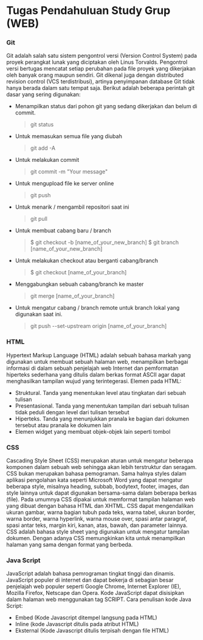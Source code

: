 # Tugas Pendahuluan Study Grup (WEB)

### Git

  Git adalah salah satu sistem pengontrol versi (Version Control System) pada proyek perangkat lunak yang diciptakan oleh Linus Torvalds. Pengontrol versi bertugas mencatat setiap perubahan pada file proyek yang dikerjakan oleh banyak orang maupun sendiri. Git dikenal juga dengan distributed revision control (VCS terdistribusi), artinya penyimpanan database Git tidak hanya berada dalam satu tempat saja.
  Berikut adalah beberapa perintah git dasar yang sering digunakan:
 - Menampilkan status dari pohon git yang sedang dikerjakan dan belum di commit.
   > git status
 - Untuk memasukan semua file yang diubah
   > git add -A
 - Untuk melakukan commit
   > git commit -m "Your message"
 - Untuk mengupload file ke server online
   > git push
 - Untuk menarik / mengambil repositori saat ini
   > git pull
 - Untuk membuat cabang baru / branch
   > $ git checkout -b [name_of_your_new_branch]
   > $ git branch [name_of_your_new_branch]
 - Untuk melakukan checkout atau berganti cabang/branch
   > $ git checkout [name_of_your_branch]
 - Menggabungkan sebuah cabang/branch ke master
   > git merge [name_of_your_branch]
 - Untuk mengatur cabang / branch remote untuk branch lokal yang digunakan saat ini.
   > git push --set-upstream origin [name_of_your_branch]
   
### HTML

  Hypertext Markup Language (HTML) adalah sebuah bahasa markah yang digunakan untuk membuat sebuah halaman web, menampilkan berbagai informasi di dalam sebuah penjelajah web Internet dan pemformatan hiperteks sederhana yang ditulis dalam berkas format ASCII agar dapat menghasilkan tampilan wujud yang terintegerasi.
  Elemen pada HTML:
- Struktural. Tanda yang menentukan level atau tingkatan dari sebuah tulisan
- Presentasional. Tanda yang menentukan tampilan dari sebuah tulisan tidak peduli dengan level dari tulisan tersebut
- Hiperteks. Tanda yang menunjukkan pranala ke bagian dari dokumen tersebut atau pranala ke dokumen lain
- Elemen widget yang membuat objek-objek lain seperti tombol

### CSS

  Cascading Style Sheet (CSS) merupakan aturan untuk mengatur beberapa komponen dalam sebuah web sehingga akan lebih terstruktur dan seragam. CSS bukan merupakan bahasa pemograman. Sama halnya styles dalam aplikasi pengolahan kata seperti Microsoft Word yang dapat mengatur beberapa style, misalnya heading, subbab, bodytext, footer, images, dan style lainnya untuk dapat digunakan bersama-sama dalam beberapa berkas (file). Pada umumnya CSS dipakai untuk memformat tampilan halaman web yang dibuat dengan bahasa HTML dan XHTML. CSS dapat mengendalikan ukuran gambar, warna bagian tubuh pada teks, warna tabel, ukuran border, warna border, warna hyperlink, warna mouse over, spasi antar paragraf, spasi antar teks, margin kiri, kanan, atas, bawah, dan parameter lainnya. CSS adalah bahasa style sheet yang digunakan untuk mengatur tampilan dokumen. Dengan adanya CSS memungkinkan kita untuk menampilkan halaman yang sama dengan format yang berbeda.

### Java Script

  JavaScript adalah bahasa pemrograman tingkat tinggi dan dinamis. JavaScript populer di internet dan dapat bekerja di sebagian besar penjelajah web populer seperti Google Chrome, Internet Explorer (IE), Mozilla Firefox, Netscape dan Opera. Kode JavaScript dapat disisipkan dalam halaman web menggunakan tag SCRIPT.
Cara penulisan kode Java Script:
- Embed (Kode Javascript ditempel langsung pada HTML)
- Inline (kode Javascript ditulis pada atribut HTML)
- Eksternal (Kode Javascript ditulis terpisah dengan file HTML)
